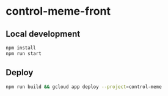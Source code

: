 # control-meme-front

## Local development
``` bash
npm install
npm run start
```

## Deploy
``` bash
npm run build && gcloud app deploy --project=control-meme
```